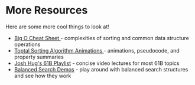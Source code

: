 # More Resources

Here are some more cool things to look at!

* [Big O Cheat Sheet ](https://www.bigocheatsheet.com)- complexities of sorting and common data structure operations
* [Toptal Sorting Algorithm Animations ](https://www.toptal.com/developers/sorting-algorithms)- animations, pseudocode, and property summaries
* [Josh Hug's 61B Playlist](https://www.youtube.com/channel/UC7FzTMO4rKvlqIyU5vwzFKQ/playlists) - concise video lectures for most 61B topics
* [Balanced Search Demos](https://inst.eecs.berkeley.edu/\~cs61b/sp20/materials/lectures/lect29/) - play around with balanced search structures and see how they work
